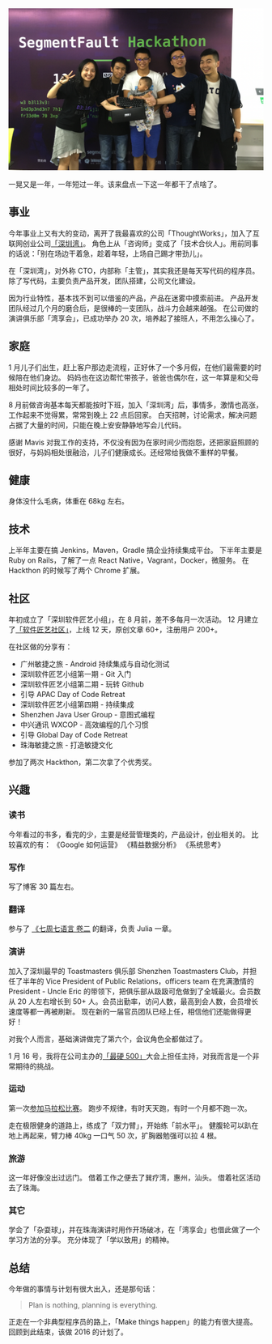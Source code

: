 <img src='/_image/2015-10-24/1024 hackathon.png' />

一晃又是一年，一年短过一年。该来盘点一下这一年都干了点啥了。

## 事业
今年事业上又有大的变动，离开了我最喜欢的公司「ThoughtWorks」，加入了互联网创业公司[「深圳湾」](http://shenzhenware.com)。
角色上从「咨询师」变成了「技术合伙人」。用前同事的话说：「别在场边干着急，趁着年轻，上场自己踢才带劲儿」。

在「深圳湾」，对外称 CTO，内部称「主管」，其实我还是每天写代码的程序员。
除了写代码，主要负责产品开发，团队搭建，公司文化建设。

因为行业特性，基本找不到可以借鉴的产品，产品在迷雾中摸索前进。
产品开发团队经过几个月的磨合后，是很棒的一支团队，战斗力会越来越强。
在公司做的演讲俱乐部「湾享会」，已成功举办 20 次，培养起了接班人，不用怎么操心了。

## 家庭
1 月儿子们出生，赶上客户那边走流程，正好休了一个多月假，在他们最需要的时候陪在他们身边。
妈妈也在这边帮忙带孩子，爸爸也偶尔在，这一年算是和父母相处时间比较多的一年了。

8 月前做咨询基本每天都能按时下班，加入「深圳湾」后，事情多，激情也高涨，工作起来不觉得累，常常到晚上 22 点后回家。
白天招聘，讨论需求，解决问题占据了大量的时间，只能在晚上安安静静地写会儿代码。

感谢 Mavis 对我工作的支持，不仅没有因为在家时间少而抱怨，还把家庭照顾的很好，与妈妈相处很融洽，儿子们健康成长。还经常给我做不重样的早餐。

## 健康
身体没什么毛病，体重在 68kg 左右。

## 技术
上半年主要在搞 Jenkins，Maven，Gradle 搞企业持续集成平台。
下半年主要是 Ruby on Rails，了解了一点 React Native，Vagrant，Docker，微服务。
在 Hackthon 的时候写了两个 Chrome 扩展。

## 社区
年初成立了「深圳软件匠艺小组」，在 8 月前，差不多每月一次活动。
12 月建立了[「软件匠艺社区」](https://codingstyle.cn)，上线 12 天，原创文章 60+，注册用户 200+。

在社区做的分享有：

* 广州敏捷之旅 - Android 持续集成与自动化测试
* 深圳软件匠艺小组第一期 - Git 入门
* 深圳软件匠艺小组第二期 - 玩转 Github
* 引导 APAC Day of Code Retreat
* 深圳软件匠艺小组第四期 - 持续集成
* Shenzhen Java User Group - 意图式编程
* 中兴通讯 WXCOP - 高效编程的几个习惯
* 引导 Global Day of Code Retreat
* 珠海敏捷之旅 - 打造敏捷文化

参加了两次 Hackthon，第二次拿了个优秀奖。

## 兴趣
### 读书
今年看过的书多，看完的少，主要是经营管理类的，产品设计，创业相关的。
比较喜欢的有：
《Google 如何运营》
《精益数据分析》
《系统思考》

### 写作
写了博客 30 篇左右。

### 翻译
参与了 [《七周七语言 卷二](https://book.douban.com/subject/26921107/) 的翻译，负责 Julia 一章。

### 演讲
加入了深圳最早的 Toastmasters 俱乐部 Shenzhen Toastmasters Club，并担任了半年的 Vice President of Public Relations，officers team 在充满激情的 President - Uncle Eric 的带领下，把俱乐部从趿趿可危做到了全城最火。会员数从 20 人左右增长到 50+ 人。会员出勤率，访问人数，最高到会人数，会员增长速度等都一再被刷新。
现在新的一届官员团队已经上任，相信他们还能做得更好！

对我个人而言，基础演讲做完了第六个，会议角色全都做过了。

1 月 16 号，我将在公司主办的[「最硬 500」](http://www.shenzhenware.com/events/1047030305)大会上担任主持，对我而言是一个非常期待的挑战。

### 运动
第一次[参加马拉松比赛](http://www.seabornlee.cn/post/sheng-huo/first-half-marathon)。
跑步不规律，有时天天跑，有时一个月都不跑一次。

走在极限健身的道路上，练成了「双力臂」，开始练「前水平」。
健腹轮可以趴在地上再起来，臂力棒 40kg 一口气 50 次，扩胸器勉强可以拉 4 根。

### 旅游
这一年好像没出过远门。
借着工作之便去了巽疗湾，惠州，汕头。
借着社区活动去了珠海。

### 其它
学会了「杂耍球」，并在珠海演讲时用作开场破冰，在「湾享会」也借此做了一个学习方法的分享。
充分体现了「学以致用」的精神。

## 总结
今年做的事情与计划有很大出入，还是那句话：
>Plan is nothing, planning is everything.

正走在一个非典型程序员的路上，「Make things happen」的能力有很大提高。
回顾到此结束，该做 2016 的计划了。
